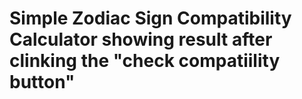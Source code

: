 # Simple Zodiac Sign Compatibility Calculator showing result after clinking the  "check compatiility button"
